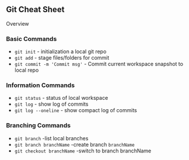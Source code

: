 ## Git Cheat Sheet

Overview

### Basic Commands
* `git init` - initialization a local git repo
* `git add` - stage files/folders for commit
* `git commit -m 'Commit msg'` - Commit current workspace snapshot to local repo

### Information Commands
* `git status` - status of local workspace
* `git log` - show log of commits
* `git log --oneline` - show compact log of commits

### Branching Commands
* `git branch` -list local branches
* `git branch branchName` -create branch `branchName`
* `git checkout branchName` -switch to branch branchName
